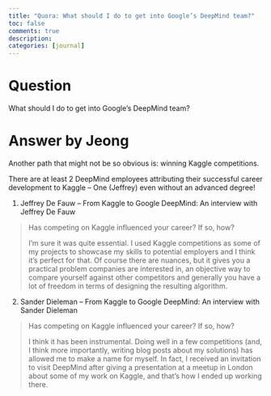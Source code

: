 ```yaml
---
title: "Quora: What should I do to get into Google’s DeepMind team?"
toc: false
comments: true
description:
categories: [journal]
---
```


# Question

What should I do to get into Google’s DeepMind team?

# Answer by Jeong

Another path that might not be so obvious is: winning Kaggle competitions.

There are at least 2 DeepMind employees attributing their successful career development to Kaggle – One (Jeffrey) even without an advanced degree!

1. Jeffrey De Fauw – From Kaggle to Google DeepMind: An interview with Jeffrey De Fauw

> Has competing on Kaggle influenced your career? If so, how?
>
> I’m sure it was quite essential. I used Kaggle competitions as some of my projects to showcase my skills to potential employers and I think it’s perfect for that. Of course there are nuances, but it gives you a practical problem companies are interested in, an objective way to compare yourself against other competitors and generally you have a lot of freedom in terms of designing the resulting algorithm.

2. Sander Dieleman – From Kaggle to Google DeepMind: An interview with Sander Dieleman

> Has competing on Kaggle influenced your career? If so, how?
>
> I think it has been instrumental. Doing well in a few competitions (and, I think more importantly, writing blog posts about my solutions) has allowed me to make a name for myself. In fact, I received an invitation to visit DeepMind after giving a presentation at a meetup in London about some of my work on Kaggle, and that’s how I ended up working there.
